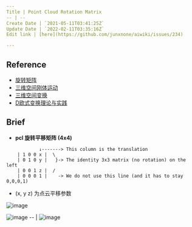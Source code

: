 ```yaml
---
Title | Point Cloud Rotation Matrix
-- | --
Create Date | `2021-05-11T03:41:25Z`
Update Date | `2022-02-11T03:35:16Z`
Edit link | [here](https://github.com/junxnone/aiwiki/issues/234)

---
```

## Reference
- [旋转矩阵](https://zh.wikipedia.org/wiki/%E6%97%8B%E8%BD%AC%E7%9F%A9%E9%98%B5)
- [三维空间刚体运动](https://blog.csdn.net/weixin_40883049/article/details/86567439)
- [三维空间变换](https://blog.csdn.net/weixin_43827285/article/details/106073977)
- [D欧式变换理论与实践](https://blog.csdn.net/u011178262/article/details/84479181)


## Brief

- **pcl 旋转平移矩阵 (4x4)**

```
            ↓-------> This column is the translation
    | 1 0 0 x |  \
    | 0 1 0 y |   }-> The identity 3x3 matrix (no rotation) on the left
    | 0 0 1 z |  /
    | 0 0 0 1 |    -> We do not use this line (and it has to stay 0,0,0,1)

```
- (x, y z) 为点云平移参数

![image](https://user-images.githubusercontent.com/2216970/118071034-912f3f80-b3d9-11eb-84c2-c64f753886fe.png)


![image](https://user-images.githubusercontent.com/2216970/117754817-b000cb00-b24d-11eb-82e6-e2bce98daa38.png) 
-- | 
![image](https://user-images.githubusercontent.com/2216970/117754877-cb6bd600-b24d-11eb-84b0-9c41665e67ed.png)



